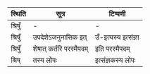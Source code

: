 | स्थिति | सूत्र | टिप्पणी |
| ----- | ------- | ------ |
| श्रिषुँ | - | - |
| श्रिषुँ | उपदेशेऽजनुनासिक इत् | उँ-इत्यस्य इत्संज्ञा |
| श्रिषुँ | शेषात् कर्तरि परस्मैपदम् | इति परस्मैपदम् |
| श्रिष् | तस्य लोपः | इत्संज्ञकस्य लोपः |
